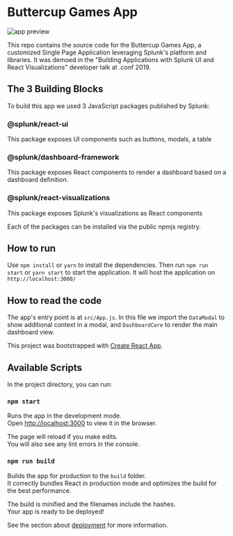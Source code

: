 # Buttercup Games App

![app preview](https://github.com/splunk/customized-app-conf19/raw/master/public/dashboard-final.png)

This repo contains the source code for the Buttercup Games App, a customized Single Page Application leveraging Splunk's platform and libraries. It was demoed in the "Building Applications with Splunk UI and React Visualizations" developer talk at .conf 2019.

## The 3 Building Blocks

To build this app we used 3 JavaScript packages published by Splunk:

### @splunk/react-ui

This package exposes UI components such as buttons, modals, a table 

### @splunk/dashboard-framework 

This package exposes React components to render a dashboard based on a dashboard definition.

### @splunk/react-visualizations

This package exposes Splunk's visualizations as React components


Each of the packages can be installed via the public npmjs registry.

## How to run

Use `npm install` or `yarn` to install the dependencies. Then run `npm run start` or `yarn start` to start the application. It will host the application on `http://localhost:3000/`

## How to read the code

The app's entry point is at `src/App.js`. 
In this file we import the `DataModal` to show additional context in a modal, and `DashboardCore` to render the main dashboard view. 


This project was bootstrapped with [Create React App](https://github.com/facebook/create-react-app).

## Available Scripts

In the project directory, you can run:

### `npm start`

Runs the app in the development mode.<br>
Open [http://localhost:3000](http://localhost:3000) to view it in the browser.

The page will reload if you make edits.<br>
You will also see any lint errors in the console.


### `npm run build`

Builds the app for production to the `build` folder.<br>
It correctly bundles React in production mode and optimizes the build for the best performance.

The build is minified and the filenames include the hashes.<br>
Your app is ready to be deployed!

See the section about [deployment](https://facebook.github.io/create-react-app/docs/deployment) for more information.
